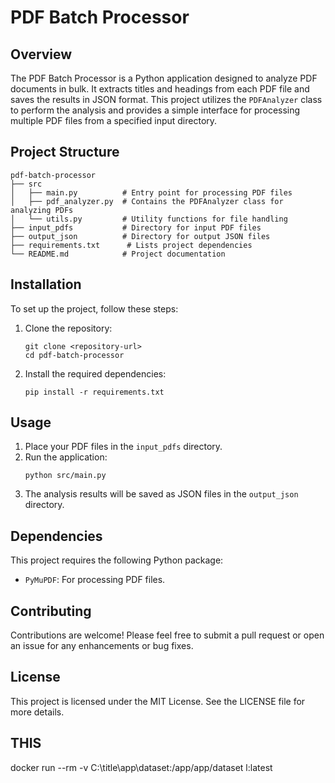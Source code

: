 # PDF Batch Processor

## Overview
The PDF Batch Processor is a Python application designed to analyze PDF documents in bulk. It extracts titles and headings from each PDF file and saves the results in JSON format. This project utilizes the `PDFAnalyzer` class to perform the analysis and provides a simple interface for processing multiple PDF files from a specified input directory.

## Project Structure
```
pdf-batch-processor
├── src
│   ├── main.py          # Entry point for processing PDF files
│   ├── pdf_analyzer.py  # Contains the PDFAnalyzer class for analyzing PDFs
│   └── utils.py         # Utility functions for file handling
├── input_pdfs           # Directory for input PDF files
├── output_json          # Directory for output JSON files
├── requirements.txt      # Lists project dependencies
└── README.md            # Project documentation
```

## Installation
To set up the project, follow these steps:

1. Clone the repository:
   ```
   git clone <repository-url>
   cd pdf-batch-processor
   ```

2. Install the required dependencies:
   ```
   pip install -r requirements.txt
   ```

## Usage
1. Place your PDF files in the `input_pdfs` directory.
2. Run the application:
   ```
   python src/main.py
   ```
3. The analysis results will be saved as JSON files in the `output_json` directory.

## Dependencies
This project requires the following Python package:
- `PyMuPDF`: For processing PDF files.

## Contributing
Contributions are welcome! Please feel free to submit a pull request or open an issue for any enhancements or bug fixes.

## License
This project is licensed under the MIT License. See the LICENSE file for more details.

## THIS 
docker run --rm -v C:\title\app\dataset:/app/app/dataset l:latest